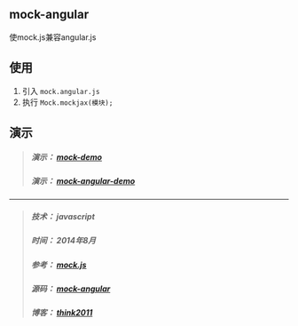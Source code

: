 mock-angular
---
使mock.js兼容angular.js


使用
---
1. 引入 `mock.angular.js`
2. 执行 `Mock.mockjax(模块);`


演示
---
> ##### 演示： [mock-demo](http://mockjs.com/editor.html#help)
> ##### 演示： [mock-angular-demo](http://think2011.github.io/mock-angular/)


---
> ##### 技术： javascript
> ##### 时间： 2014年8月
> ##### 参考： [mock.js](http://mockjs.com/) 
> ##### 源码： [mock-angular](https://github.com/think2011/mock-angular)
> ##### 博客： [think2011](http://think2011.github.io/)